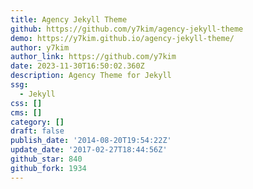 ```yaml
---
title: Agency Jekyll Theme
github: https://github.com/y7kim/agency-jekyll-theme
demo: https://y7kim.github.io/agency-jekyll-theme/
author: y7kim
author_link: https://github.com/y7kim
date: 2023-11-30T16:50:02.360Z
description: Agency Theme for Jekyll
ssg:
  - Jekyll
css: []
cms: []
category: []
draft: false
publish_date: '2014-08-20T19:54:22Z'
update_date: '2017-02-27T18:44:56Z'
github_star: 840
github_fork: 1934
---
```

